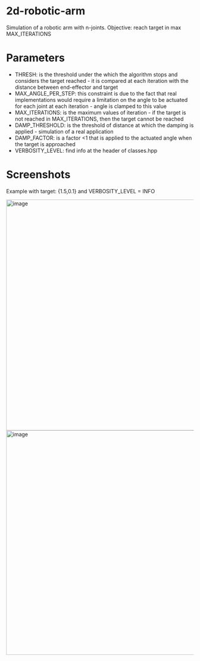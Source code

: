 # 2d-robotic-arm
Simulation of a robotic arm with n-joints. Objective: reach target in max MAX_ITERATIONS

# Parameters
- THRESH: is the threshold under the which the algorithm stops and considers the target reached - it is compared at each iteration with the distance between end-effector and target
- MAX_ANGLE_PER_STEP: this constraint is due to the fact that real implementations would require a limitation on the angle to be actuated for each joint at each iteration - angle is clamped to this value
- MAX_ITERATIONS: is the maximum values of iteration - if the target is not reached in MAX_ITERATIONS, then the target cannot be reached
- DAMP_THRESHOLD: is the threshold of distance at which the damping is applied - simulation of a real application
- DAMP_FACTOR: is a factor <1 that is applied to the actuated angle when the target is approached
- VERBOSITY_LEVEL: find info at the header of classes.hpp

# Screenshots
Example with target: {1.5,0.1} and VERBOSITY_LEVEL = INFO

<img width="634" height="619" alt="image" src="https://github.com/user-attachments/assets/2dbf3c8b-9dd4-46ff-aab3-91d198b99cdb" />

<img width="634" height="602" alt="image" src="https://github.com/user-attachments/assets/aabf016b-1be2-4946-8d9f-3badaad01083" />

